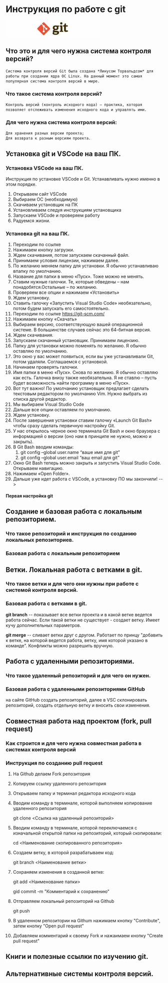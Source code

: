 # **Инструкция по работе с git**

![Эмблема Git](git.JPG)

## Что это и для чего нужна система контроля версий?
    Система контроля версий Git была создана *Линусом Торвальдсом* для работы при создании ядра ОС Linux. На данный момент это самая популярная система контроля версий в мире.

### Что такое система контроля версий?
    Контроль версий (контроль исходного кода) — практика, которая позволяет отслеживать изменения исходного кода и управлять ими.


### Для чего нужна система контроля версий:
    Для хранения разных версии проекта;
    Для возврата к разным версиям проекта.


## Установка git и VSCode на ваш ПК.

### Установка VSCode на ваш ПК.
Инструкция по установке VSCode и Git. Устанавливать нужно именно в этом порядке.
 1. Открываем сайт VSCode 
 2. Выбираем ОС (необходимую)
 3. Скачиваем установщик на ПК
 4. Установливаем следуя инструкциям установщика
 5. Запускаем VSCode и проверяем работу
 6. Радуемся жизни.    

### Установка git на ваш ПК.

 1. Переходим по ссылке
 2. Нажимаем кнопку загрузки.
 3. Ждем скачивания, потом запускаем скачанный файл.
 4. Принимаем условия лицензии, нажимаем далее.
 5. По желанию меняем папку для установки. Я обычно устанавливаю впапку по умолчанию.
 6. Название для папки в меню «Пуск». Тоже можно не менять.
 7. Ставим нужные галочки. Те, которые обведены – нам понадобятся.Остальные – по желанию.
 9. Проверяем все опции и нажимаем «Установить»
 10. Ждем установку.
 11. Ставить галочку «Запустить Visual Studio Code»  необязательно, потом будем запускать его самостоятельно.
 12. Переходим по ссылке https://git-scm.com/
 13. Нажимаем кнопку «Скачать»
 14. Выбираем версию, соответствующую вашей операционной системе. В большинстве случаев сейчас это 64-битная версия.
 15. Ждем скачивания.
 16. Запускаем скачанный установщик. Принимаем лицензию.
 17. Папку для установки можно поменять по желанию. Я обычно оставляю по умолчанию.
 18. Это окно у вас может появиться, если вы уже устанавливали Git, потом удаляли. Соглашаемся с установкой.
 19. Начинаем проверять галочки.
 20. Имя папки в меню «Пуск». Снова по желанию. Я обычно оставляю как есть. Галочка внизу также необязательна. Я не ставлю – пусть будет возможность найти программу в меню «Пуск».
 21. Вот тут важно! По умолчанию установщик предлагает сделать текстовым редактором по умолчанию Vim. Нужно выбрать из списка другой редактор.
 22. Мы выбираем Visual Studio Code
 23. Дальше все опции оставляем по умолчанию.
 24. Ждем установку.
 25. После завершения установки ставим галочку «Launch Git Bash» чтобы сразу сделать первичную настройку Git.
 26. У нас открылось черное окно терминала Git Bash и окно браузера с информацией о версии (оно нам в принципе не нужно, можно и закрыть).
 27. В Git Bash вводим команды:
     1.  git config –global user.name “ваше имя для git”
     2.  git config –global user.email “ваш email для git”
 28. Окно Git Bash теперь можно закрыть и запустить Visual Studio Code. Открываем навигацию.
 29. Нажимаем «Open Folder».
 30. Дальше уже идет работа с VSCode, а установку ПО мы закончили!  -->

#### Первая настройка git

## Создание и базовая работа с локальным репозиторием.

### Что такое репозиторий и инструкция по созданию локальных репозиториев.

### Базовая работа с локальным репозиторием

## Ветки. Локальная работа с ветками в git.

### Что такое ветки и для чего они нужны при работе с системой контроля версий.

### Базовая работа с ветками в git.

 **git branch** -- показывает все ветки проекта и в какой ветке ведется работа сейчас. Если такой ветки не существует - создает ветку. Имеет кучу дополнительных параметров.

 **git merge** -- сливает ветки друг с другом. Работает по принцу "добавить к ветке, на которой ведется работа, ветку, имя которой указано в команде". Конфликты можно разрешить вручную.


## Работа с удаленными репозиториями.

### Что такое удаленный репозиторий и для чего он нужен.

### Базовая работа с удаленными репозиториями GitHub

на сайте GitHub создать репозиторий, далее в VSC склонировать репозиторий, создать отдельную ветку и вносить свои изменения.

## Совместная работа над проектом (fork, pull request)

### Как строится и для чего нужна совместная работа в системах контроля версий

### Инструкция по созданию pull request

1. На Github делаем Fork репозитория
2. Копируем ссылку удаленного репозитория

3. Открываем папку и терминал редактора исходного кода

4. Вводим команду в терминале, которой выполняем копирование удаленного репозитория
    
    git clone <Ссылка на удаленный репозиторий>

5. Вводим команду в терминале, которой переключаемся с изначальной открытой папки на репозиторий, который скопировали:

    cd <Наименование скопированного репозитория>

6. Создаем ветку, в которой разрабатываем код:

    git branch <Наименование ветки>

7. Сохраняем изменения в созданной ветке:

    git add <Наименование папки>
    
    gid commit -m "Комментарий к сохранению"

8. Отправляем локальный репозиторий на Github

    git push

9. В удаленном репозитории на Githum нажимаем кнопку "Contribute", затем кнопку "Open pull request"

10. Добавляем комментарий к своему Fork и нажаимаем кнопку "Create pull request"

## Книги и полезные ссылки по изучению git.

## Альтернативные системы контроля версий.